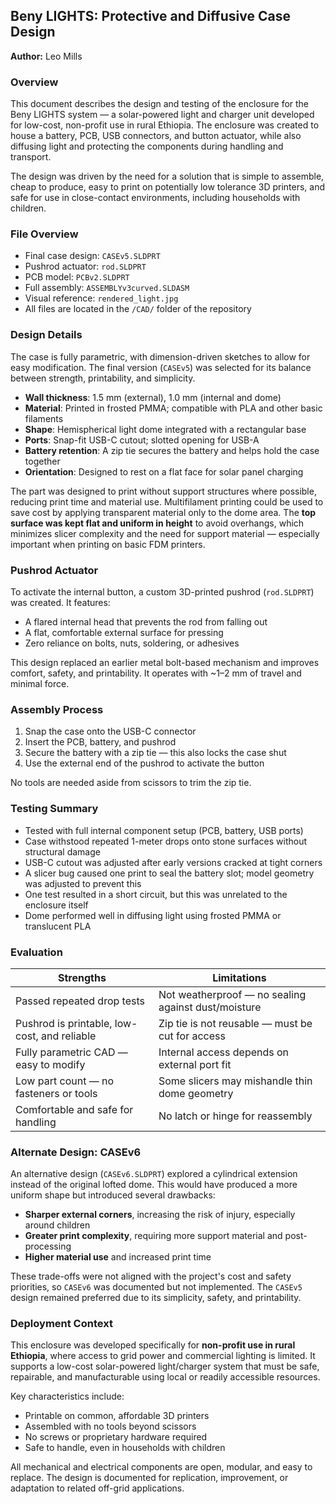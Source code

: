 ## Beny LIGHTS: Protective and Diffusive Case Design  
**Author:** Leo Mills  

### Overview

This document describes the design and testing of the enclosure for the Beny LIGHTS system — a solar-powered light and charger unit developed for low-cost, non-profit use in rural Ethiopia. The enclosure was created to house a battery, PCB, USB connectors, and button actuator, while also diffusing light and protecting the components during handling and transport.

The design was driven by the need for a solution that is simple to assemble, cheap to produce, easy to print on potentially low tolerance 3D printers, and safe for use in close-contact environments, including households with children.

### File Overview

- Final case design: `CASEv5.SLDPRT`  
- Pushrod actuator: `rod.SLDPRT`  
- PCB model: `PCBv2.SLDPRT`  
- Full assembly: `ASSEMBLYv3curved.SLDASM`  
- Visual reference: `rendered_light.jpg`  
- All files are located in the `/CAD/` folder of the repository  

### Design Details

The case is fully parametric, with dimension-driven sketches to allow for easy modification. The final version (`CASEv5`) was selected for its balance between strength, printability, and simplicity.

- **Wall thickness**: 1.5 mm (external), 1.0 mm (internal and dome)
- **Material**: Printed in frosted PMMA; compatible with PLA and other basic filaments
- **Shape**: Hemispherical light dome integrated with a rectangular base
- **Ports**: Snap-fit USB-C cutout; slotted opening for USB-A
- **Battery retention**: A zip tie secures the battery and helps hold the case together
- **Orientation**: Designed to rest on a flat face for solar panel charging

The part was designed to print without support structures where possible, reducing print time and material use. Multifilament printing could be used to save cost by applying transparent material only to the dome area. The **top surface was kept flat and uniform in height** to avoid overhangs, which minimizes slicer complexity and the need for support material — especially important when printing on basic FDM printers.

### Pushrod Actuator

To activate the internal button, a custom 3D-printed pushrod (`rod.SLDPRT`) was created. It features:

- A flared internal head that prevents the rod from falling out
- A flat, comfortable external surface for pressing
- Zero reliance on bolts, nuts, soldering, or adhesives

This design replaced an earlier metal bolt-based mechanism and improves comfort, safety, and printability. It operates with ~1–2 mm of travel and minimal force.

### Assembly Process

1. Snap the case onto the USB-C connector  
2. Insert the PCB, battery, and pushrod  
3. Secure the battery with a zip tie — this also locks the case shut  
4. Use the external end of the pushrod to activate the button

No tools are needed aside from scissors to trim the zip tie.

### Testing Summary

- Tested with full internal component setup (PCB, battery, USB ports)
- Case withstood repeated 1-meter drops onto stone surfaces without structural damage
- USB-C cutout was adjusted after early versions cracked at tight corners
- A slicer bug caused one print to seal the battery slot; model geometry was adjusted to prevent this
- One test resulted in a short circuit, but this was unrelated to the enclosure itself
- Dome performed well in diffusing light using frosted PMMA or translucent PLA

### Evaluation

| Strengths                                    | Limitations                                         |
|----------------------------------------------|-----------------------------------------------------|
| Passed repeated drop tests                   | Not weatherproof — no sealing against dust/moisture |
| Pushrod is printable, low-cost, and reliable | Zip tie is not reusable — must be cut for access    |
| Fully parametric CAD — easy to modify        | Internal access depends on external port fit        |
| Low part count — no fasteners or tools       | Some slicers may mishandle thin dome geometry       |
| Comfortable and safe for handling            | No latch or hinge for reassembly                    |

### Alternate Design: CASEv6

An alternative design (`CASEv6.SLDPRT`) explored a cylindrical extension instead of the original lofted dome. This would have produced a more uniform shape but introduced several drawbacks:

- **Sharper external corners**, increasing the risk of injury, especially around children
- **Greater print complexity**, requiring more support material and post-processing
- **Higher material use** and increased print time

These trade-offs were not aligned with the project's cost and safety priorities, so `CASEv6` was documented but not implemented. The `CASEv5` design remained preferred due to its simplicity, safety, and printability.

### Deployment Context

This enclosure was developed specifically for **non-profit use in rural Ethiopia**, where access to grid power and commercial lighting is limited. It supports a low-cost solar-powered light/charger system that must be safe, repairable, and manufacturable using local or readily accessible resources.

Key characteristics include:

- Printable on common, affordable 3D printers
- Assembled with no tools beyond scissors
- No screws or proprietary hardware required
- Safe to handle, even in households with children

All mechanical and electrical components are open, modular, and easy to replace. The design is documented for replication, improvement, or adaptation to related off-grid applications.
